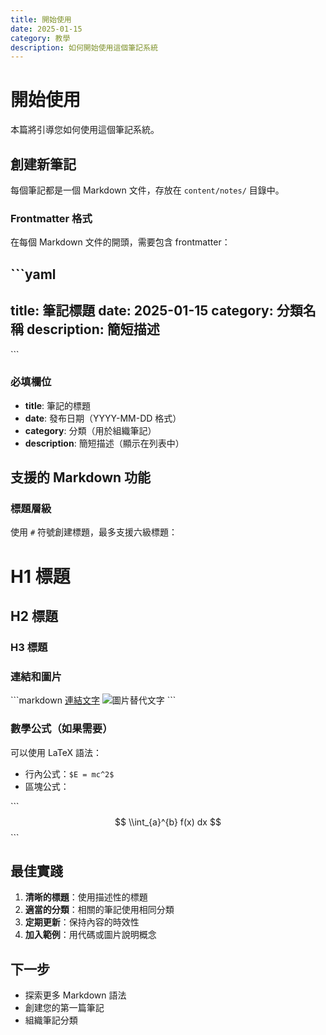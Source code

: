 ```yaml
---
title: 開始使用
date: 2025-01-15
category: 教學
description: 如何開始使用這個筆記系統
---
```


# 開始使用

本篇將引導您如何使用這個筆記系統。

## 創建新筆記

每個筆記都是一個 Markdown 文件，存放在 `content/notes/` 目錄中。

### Frontmatter 格式

在每個 Markdown 文件的開頭，需要包含 frontmatter：

\`\`\`yaml
---
title: 筆記標題
date: 2025-01-15
category: 分類名稱
description: 簡短描述
---
\`\`\`

### 必填欄位

- **title**: 筆記的標題
- **date**: 發布日期（YYYY-MM-DD 格式）
- **category**: 分類（用於組織筆記）
- **description**: 簡短描述（顯示在列表中）

## 支援的 Markdown 功能

### 標題層級

使用 `#` 符號創建標題，最多支援六級標題：

# H1 標題
## H2 標題
### H3 標題

### 連結和圖片

\`\`\`markdown
[連結文字](https://example.com)
![圖片替代文字](/path/to/image.jpg)
\`\`\`

### 數學公式（如果需要）

可以使用 LaTeX 語法：

- 行內公式：`$E = mc^2$`
- 區塊公式：

\`\`\`
$$
\\int_{a}^{b} f(x) dx
$$
\`\`\`

## 最佳實踐

1. **清晰的標題**：使用描述性的標題
2. **適當的分類**：相關的筆記使用相同分類
3. **定期更新**：保持內容的時效性
4. **加入範例**：用代碼或圖片說明概念

## 下一步

- 探索更多 Markdown 語法
- 創建您的第一篇筆記
- 組織筆記分類
